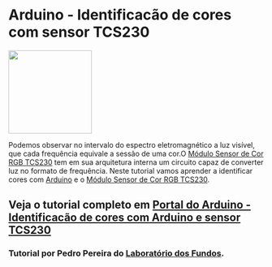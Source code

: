 # Arduino - Identificacão de cores com sensor TCS230

<p style="text-align: left;"><img class="alignleft wp-image-417" src="http://portaldoarduino.com.br/wp-content/uploads/2018/10/images-12.jpeg" alt="" width="164" height="164" /></p>
Podemos observar no intervalo do espectro eletromagnético a luz visível, que cada frequência equivale a sessão de uma cor.O <a href="https://www.arduinomega.com.br/modulo-sensor-de-cor-rgb-tcs230" target="_blank" rel="noopener">Módulo Sensor de Cor RGB TCS230</a> tem em sua arquitetura interna um circuito capaz de converter luz no formato de frequência. Neste tutorial vamos aprender a identificar cores com <a href="https://www.arduinomega.com.br/arduino-uno-r3" target="_blank" rel="noopener">Arduino</a> e o <a href="https://www.arduinomega.com.br/modulo-sensor-de-cor-rgb-tcs230">Módulo Sensor de Cor RGB TCS230</a>.

## Veja o tutorial completo em <a href="http://portaldoarduino.com.br/identificacao-de-cores-com-arduino-e-sensor-tcs230/" target="_blank">Portal do Arduino - Identificacão de cores com Arduino e sensor TCS230</a>

### Tutorial por Pedro Pereira do <a href="https://www.instagram.com/laboratorio_dosfundos/">Laboratório dos Fundos</a>.
